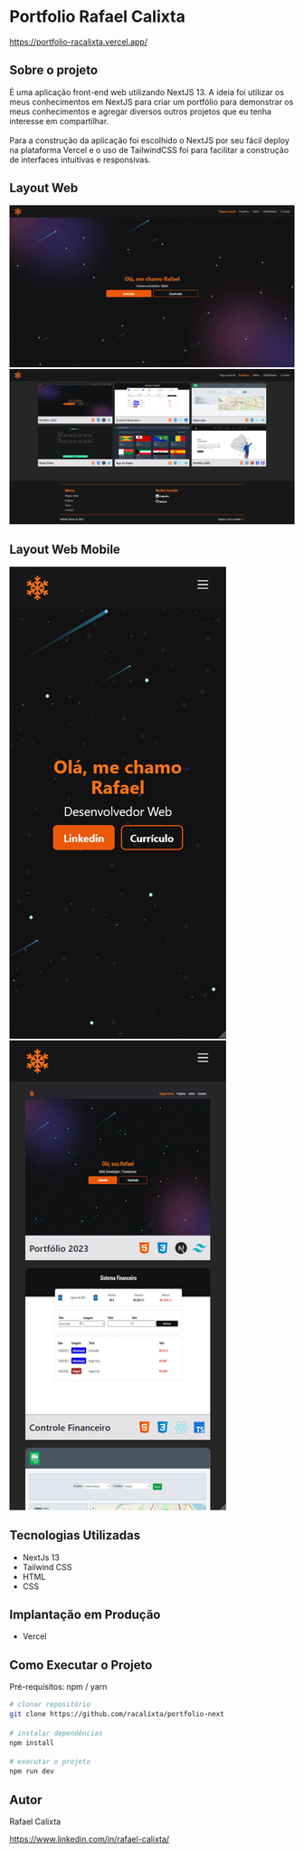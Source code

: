 # Portfolio Rafael Calixta

https://portfolio-racalixta.vercel.app/

## Sobre o projeto
É uma aplicação front-end web utilizando NextJS 13. A ideia foi utilizar os meus conhecimentos em NextJS para criar um portfólio para demonstrar os meus conhecimentos e agregar diversos outros projetos que eu tenha interesse em compartilhar. <br> <br>
Para a construção da aplicação foi escolhido o NextJS por seu fácil deploy na plataforma Vercel e o uso de TailwindCSS foi para facilitar a construção de interfaces intuitivas e responsivas. 

## Layout Web
![Home Page](https://github.com/racalixta/readme-assets/blob/main/nextjs/portfolio-next/home.png)
![Projects Page](https://github.com/racalixta/readme-assets/blob/main/nextjs/portfolio-next/projects.png)

## Layout Web Mobile
![Home Page](https://github.com/racalixta/readme-assets/blob/main/nextjs/portfolio-next/home-mobile.png)
![Projects Page](https://github.com/racalixta/readme-assets/blob/main/nextjs/portfolio-next/projects-mobile.png)

## Tecnologias Utilizadas
- NextJs 13
- Tailwind CSS
- HTML
- CSS

## Implantação em Produção
- Vercel

## Como Executar o Projeto
Pré-requisitos: npm / yarn

```bash
# clonar repositório
git clone https://github.com/racalixta/portfolio-next

# instalar dependências
npm install

# executar o projeto
npm run dev
```

## Autor
Rafael Calixta

https://www.linkedin.com/in/rafael-calixta/
